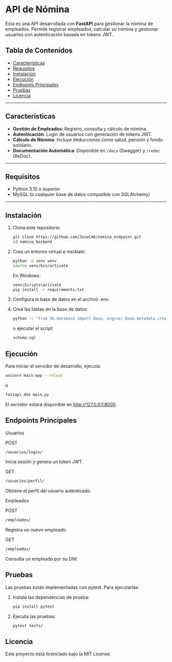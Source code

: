 # API de Nómina

Esta es una API desarrollada con **FastAPI** para gestionar la nómina de empleados. Permite registrar empleados, calcular su nómina y gestionar usuarios con autenticación basada en tokens JWT.

## Tabla de Contenidos

- [Características](#características)
- [Requisitos](#requisitos)
- [Instalación](#instalación)
- [Ejecución](#ejecución)
- [Endpoints Principales](#endpoints-principales)
- [Pruebas](#pruebas)
- [Licencia](#licencia)

---

## Características

- **Gestión de Empleados**: Registro, consulta y cálculo de nómina.
- **Autenticación**: Login de usuarios con generación de tokens JWT.
- **Cálculo de Nómina**: Incluye deducciones como salud, pensión y fondo solidario.
- **Documentación Automática**: Disponible en `/docs` (Swagger) y `/redoc` (ReDoc).

---

## Requisitos

- Python 3.10 o superior
- MySQL (o cualquier base de datos compatible con SQLAlchemy)

---

## Instalación

1. Clona este repositorio:
   ```bash
   git clone https://github.com/JoseCm8/nomina_endpoint.git
   cd nomina_backend

2. Crea un entorno virtual e instálalo:
   ```bash
   python -m venv venv
   source venv/bin/activate
   ```
   En Windows:
   ```bash
   venv\Scripts\activate
   pip install -r requirements.txt
   ```
4. Configura la base de datos en el archivo .env.

5. Crea las tablas en la base de datos:
   ```bash
   python -c "from db.database import Base, engine; Base.metadata.create_all(bind=engine)"
   ```
   o ejecutar el script:
   ```bash
   schema.sql
   ```
## Ejecución
Para iniciar el servidor de desarrollo, ejecuta:
   ```bash
   uvicorn main:app --reload 
   ```
   o
   ```bash
   fastapi dev main.py
   ```
   El servidor estará disponible en http://127.0.0.1:8000.

## Endpoints Principales
   Usuarios

   POST
   ```bash
   /usuarios/login/
   ```
   Inicia sesión y genera un token JWT.

   GET 
   ```bash
   /usuarios/perfil/
   ```
   Obtiene el perfil del usuario autenticado.

   Empleados

   POST
   ```bash
  /empleados/
   ```
   Registra un nuevo empleado.

   GET 
   ```bash
   /empleados/
   ```
   Consulta un empleado por su DNI.

## Pruebas
   Las pruebas están implementadas con pytest. Para ejecutarlas:

1. Instala las dependencias de prueba:
   ```bash
   pip install pytest
   ```
3. Ejecuta las pruebas:
   ```bash
   pytest tests/
   ```

## Licencia
Este proyecto está licenciado bajo la MIT License.
